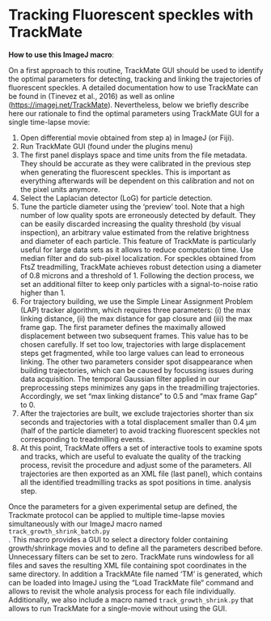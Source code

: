 # Tracking Fluorescent speckles with TrackMate

**How to use this ImageJ macro**:

On a first approach to this routine, TrackMate GUI should be used to identify the optimal parameters for detecting, tracking and linking the trajectories of fluorescent speckles. A detailed documentation how to use TrackMate can be found in (Tinevez et al., 2016) as well as online (https://imagej.net/TrackMate). Nevertheless, below we briefly describe here our rationale to find the optimal parameters using TrackMate GUI for a single time-lapse movie:

1.	Open differential movie obtained from step a) in ImageJ (or Fiji).
2.	Run TrackMate GUI (found under the plugins menu)
3.	The first panel displays space and time units from the file metadata. They should be accurate as they were calibrated in the previous step when generating the fluorescent speckles. This is important as everything afterwards will be dependent on this calibration and not on the pixel units anymore.
4.	Select the Laplacian detector (LoG) for particle detection.
5.	Tune the particle diameter using the ‘preview’ tool. Note that a high number of low quality spots are erroneously detected by default. They can be easily discarded increasing the quality threshold (by visual inspection), an arbitrary value estimated from the relative brightness and diameter of each particle. This feature of TrackMate is particularly useful for large data sets as it allows to reduce computation time. Use median filter and do sub-pixel localization. For speckles obtained from FtsZ treadmilling, TrackMate achieves robust detection using a diameter of 0.8 microns and a threshold of 1. Following the dection process, we set an additional filter to keep only particles with a signal-to-noise ratio higher than 1. 
6.	For trajectory building, we use the Simple Linear Assignment Problem (LAP) tracker algorithm, which requires three parameters: (i) the max linking distance, (ii) the max distance for gap closure and (iii) the max frame gap. The first parameter defines the maximally allowed displacement between two subsequent frames. This value has to be chosen carefully. If set too low, trajectories with large displacement steps get fragmented, while too large values can lead to erroneous linking. The other two parameters consider spot disappearance when building trajectories, which can be caused by focussing issues during data acquisition. The temporal Gaussian filter applied in our preprocessing steps minimizes any gaps in the treadmilling trajectories. Accordingly, we set “max linking distance” to 0.5 and “max frame Gap” to 0. 
7.	After the trajectories are built, we exclude trajectories shorter than six seconds and trajectories with a total displacement smaller than 0.4 µm (half of the particle diameter) to avoid tracking fluorescent speckles not corresponding to treadmilling events.
8.	At this point, TrackMate offers a set of interactive tools to examine spots and tracks, which are useful to evaluate the quality of the tracking process, revisit the procedure and adjust some of the parameters. All trajectories are then exported as an XML file (last panel), which contains all the identified treadmilling tracks as spot positions in time. analysis step.

Once the parameters for a given experimental setup are defined, the Trackmate protocol can be applied to multiple time-lapse movies simultaneously with our ImageJ macro named `track_growth_shrink_batch.py` <br>. This macro provides a GUI to select a directory folder containing growth/shrinkage movies and to define all the parameters described before. Unnecessary filters can be set to zero. TrackMate runs windowless for all files and saves the resulting XML file containing spot coordinates in the same directory. In addition a TrackMAte file named ‘TM’ is generated, which can be loaded into ImageJ using the “Load TrackMate file“ command and allows to revisit the whole analysis process for each file individually. Additionally, we also include a macro named `track_growth_shrink.py` that allows to run TrackMate for a single-movie without using the GUI. 

